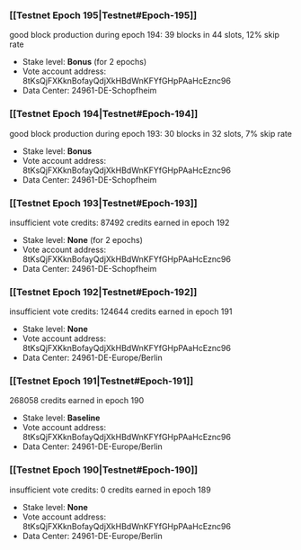 ### [[Testnet Epoch 195|Testnet#Epoch-195]]
good block production during epoch 194: 39 blocks in 44 slots, 12% skip rate
* Stake level: **Bonus** (for 2 epochs)
* Vote account address: 8tKsQjFXKknBofayQdjXkHBdWnKFYfGHpPAaHcEznc96
* Data Center: 24961-DE-Schopfheim
### [[Testnet Epoch 194|Testnet#Epoch-194]]
good block production during epoch 193: 30 blocks in 32 slots, 7% skip rate
* Stake level: **Bonus**
* Vote account address: 8tKsQjFXKknBofayQdjXkHBdWnKFYfGHpPAaHcEznc96
* Data Center: 24961-DE-Schopfheim
### [[Testnet Epoch 193|Testnet#Epoch-193]]
insufficient vote credits: 87492 credits earned in epoch 192
* Stake level: **None** (for 2 epochs)
* Vote account address: 8tKsQjFXKknBofayQdjXkHBdWnKFYfGHpPAaHcEznc96
* Data Center: 24961-DE-Schopfheim
### [[Testnet Epoch 192|Testnet#Epoch-192]]
insufficient vote credits: 124644 credits earned in epoch 191
* Stake level: **None**
* Vote account address: 8tKsQjFXKknBofayQdjXkHBdWnKFYfGHpPAaHcEznc96
* Data Center: 24961-DE-Europe/Berlin
### [[Testnet Epoch 191|Testnet#Epoch-191]]
268058 credits earned in epoch 190
* Stake level: **Baseline**
* Vote account address: 8tKsQjFXKknBofayQdjXkHBdWnKFYfGHpPAaHcEznc96
* Data Center: 24961-DE-Europe/Berlin
### [[Testnet Epoch 190|Testnet#Epoch-190]]
insufficient vote credits: 0 credits earned in epoch 189
* Stake level: **None**
* Vote account address: 8tKsQjFXKknBofayQdjXkHBdWnKFYfGHpPAaHcEznc96
* Data Center: 24961-DE-Europe/Berlin